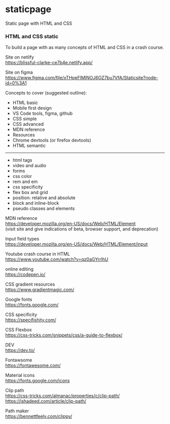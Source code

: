 # staticpage
Static page with HTML and CSS

### HTML and CSS static

To build a page with as many concepts of HTML and CSS in a crash course.

Site on netlify  
https://blissful-clarke-ce7b4e.netlify.app/

Site on figma  
https://www.figma.com/file/xTHpeFlMlNOJ6OZ7bu7VfA/Staticsite?node-id=0%3A1 

Concepts to cover (suggested outline):

- HTML basic 
- Mobile first design
- VS Code tools, figma, github
- CSS simple
- CSS advanced
- MDN reference
- Resources
- Chrome devtools (or firefox devtools)
- HTML semantic
-----

- html tags
- video and audio
- forms
- css color
- rem and em
- css specificity
- flex box and grid
- position: relative and absolute
- block and inline-block
- pseudo classes and elements


MDN reference  
https://developer.mozilla.org/en-US/docs/Web/HTML/Element  
(visit site and give indications of beta, browser support, and deprecation)

Input field types  
https://developer.mozilla.org/en-US/docs/Web/HTML/Element/input

Youtube crash course in HTML  
https://www.youtube.com/watch?v=qz0aGYrrlhU


online editing  
https://codepen.io/

CSS gradient resources  
https://www.gradientmagic.com/

Google fonts  
https://fonts.google.com/

CSS specificity  
https://specifishity.com/

CSS Flexbox  
https://css-tricks.com/snippets/css/a-guide-to-flexbox/

DEV  
https://dev.to/

Fontawsome  
https://fontawesome.com/

Material icons  
https://fonts.google.com/icons

Clip path  
https://css-tricks.com/almanac/properties/c/clip-path/  
https://ishadeed.com/article/clip-path/

Path maker  
https://bennettfeely.com/clippy/
